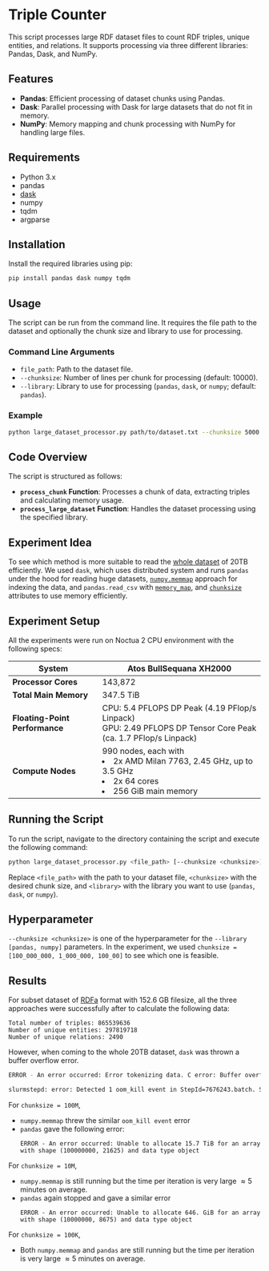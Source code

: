 # Triple Counter

This script processes large RDF dataset files to count RDF triples, unique entities, and relations. It supports processing via three different libraries: Pandas, Dask, and NumPy.

## Features

- **Pandas**: Efficient processing of dataset chunks using Pandas.
- **Dask**: Parallel processing with Dask for large datasets that do not fit in memory.
- **NumPy**: Memory mapping and chunk processing with NumPy for handling large files.

## Requirements

- Python 3.x
- pandas
- [dask](https://docs.dask.org/en/stable/)
- numpy
- tqdm
- argparse

## Installation

Install the required libraries using pip:

```bash
pip install pandas dask numpy tqdm
```

## Usage

The script can be run from the command line. It requires the file path to the dataset and optionally the chunk size and library to use for processing.

### Command Line Arguments

- `file_path`: Path to the dataset file.
- `--chunksize`: Number of lines per chunk for processing (default: 10000).
- `--library`: Library to use for processing (`pandas`, `dask`, or `numpy`; default: `pandas`).

### Example

```sh
python large_dataset_processor.py path/to/dataset.txt --chunksize 5000 --library dask
```

## Code Overview

The script is structured as follows:

- **`process_chunk` Function**: Processes a chunk of data, extracting triples and calculating memory usage.
- **`process_large_dataset` Function**: Handles the dataset processing using the specified library.

## Experiment Idea

To see which method is more suitable to read the [whole dataset](https://files.dice-research.org/datasets/WHALE/WDC/wdc_oct_23.nq-all.tar.gz) of 20TB efficiently. We used `dask`, which uses distributed system and runs `pandas` under the hood for reading huge datasets, [`numpy.memmap`](https://numpy.org/doc/stable/reference/generated/numpy.memmap.html) approach for indexing the data, and `pandas.read_csv` with [`memory_map`](https://pandas.pydata.org/pandas-docs/stable/reference/api/pandas.read_csv.html#:~:text=memory_mapbool%2C%20default%20False), and [`chunksize`](https://pandas.pydata.org/pandas-docs/stable/reference/api/pandas.read_csv.html#:~:text=chunksizeint%2C%20optional) attributes to use memory efficiently.

## Experiment Setup

All the experiments were run on Noctua 2 CPU environment with the following specs:

| **System**                    | Atos BullSequana XH2000                                                                                      |
|-------------------------------|--------------------------------------------------------------------------------------------------------------|
| **Processor Cores**           | 143,872                                                                                                      |
| **Total Main Memory**         | 347.5 TiB                                                                                                     |
| **Floating-Point Performance**| CPU: 5.4 PFLOPS DP Peak (4.19 PFlop/s Linpack) <br> GPU: 2.49 PFLOPS DP Tensor Core Peak (ca. 1.7 PFlop/s Linpack) |
| **Compute Nodes**             | 990 nodes, each with <br> <li> 2x AMD Milan 7763, 2.45 GHz, up to 3.5 GHz <br> <li> 2x 64 cores <br> <li>256 GiB main memory|


## Running the Script

To run the script, navigate to the directory containing the script and execute the following command:

```bash
python large_dataset_processor.py <file_path> [--chunksize <chunksize>] [--library <library>]
```

Replace `<file_path>` with the path to your dataset file, `<chunksize>` with the desired chunk size, and `<library>` with the library you want to use (`pandas`, `dask`, or `numpy`).

## Hyperparameter

`--chunksize <chunksize>` is one of the hyperparameter for the `--library [pandas, numpy]` parameters. In the experiment, we used `chunksize = [100_000_000, 1_000_000, 100_00]` to see which one is feasible.

## Results

For subset dataset of [RDFa](https://files.dice-research.org/datasets/WHALE/WDC/rdfa/transformed_rdfa_train.txt) format with $152.6$ GB filesize, all the three approaches were successfully after to calculate the following data:

```
Total number of triples: 865539636
Number of unique entities: 297819718
Number of unique relations: 2490
```

However, when coming to the whole 20TB dataset, `dask` was thrown a buffer overflow error.
```bash
ERROR - An error occurred: Error tokenizing data. C error: Buffer overflow caught - possible malformed input file.

slurmstepd: error: Detected 1 oom_kill event in StepId=7676243.batch. Some of the step tasks have been OOM Killed.
```

For `chunksize = 100M`, 
- `numpy.memmap` threw the similar `oom_kill event` error
- `pandas` gave the following error: 
    ```
    ERROR - An error occurred: Unable to allocate 15.7 TiB for an array with shape (100000000, 21625) and data type object
    ```

For `chunksize = 10M`,
- `numpy.memmap` is still running but the time per iteration is very large $\approx 5$ minutes on average.
- `pandas` again stopped and gave a similar error
    ```
    ERROR - An error occurred: Unable to allocate 646. GiB for an array with shape (10000000, 8675) and data type object
    ```

For `chunksize = 100K`,
- Both `numpy.memmap` and `pandas` are still running but the time per iteration is very large $\approx 5$ minutes on average.
